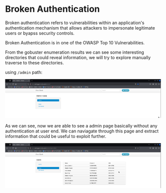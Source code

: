 # Broken Authentication

Broken authentication refers to vulnerabilities within an application's authentication mechanism that allows attackers to impersonate legitimate users
or byapss security controls.

Broken Authentication is in one of the OWASP Top 10 Vulnerabilities. 

From the gobuster enumeration results we can see some interesting directories that could reveal information, we will try to explore manually traverse
to these directories.

using `/admin` path:

![admin](SCREENSHOTS/Broken_Auth_admin.png)

As we can see, now we are able to see a admin page basically without any authentication at user end. We can naviagate through this page and extract
information that could be useful to exploit further.

![admin2](SCREENSHOTS/Broken_Auth_admin2.png)

